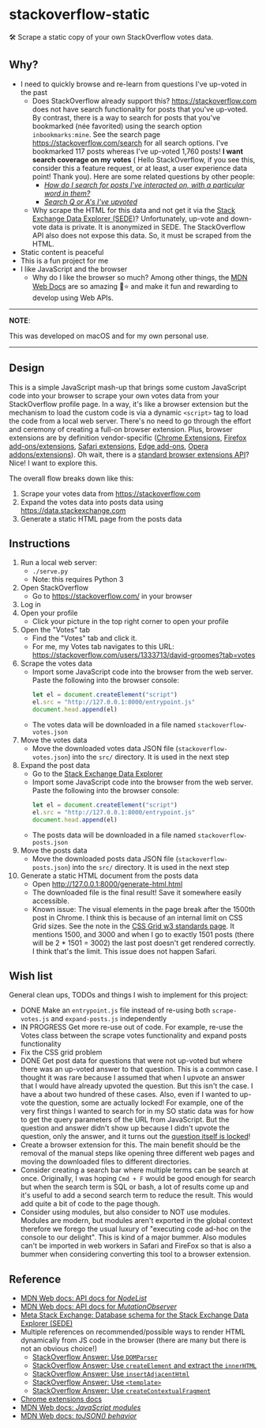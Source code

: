 # stackoverflow-static

🛠 Scrape a static copy of your own StackOverflow votes data.

## Why?

* I need to quickly browse and re-learn from questions I've up-voted in the past
    * Does StackOverflow already support this? <https://stackoverflow.com> does not have search functionality for posts
      that you've up-voted. By contrast, there is a way to search for posts that you've bookmarked (née favorited) using
      the search option `inbookmarks:mine`. See the search page <https://stackoverflow.com/search> for all search
      options. I've bookmarked 117 posts whereas I've up-voted 1,760 posts! **I want search coverage on my votes** (
      Hello StackOverflow, if you see this, consider this a feature request, or at least, a user experience data point!
      Thank you). Here are some related questions by other people:
        * [*How do I search for posts I've interacted on, with a particular word in
          them?*](https://meta.stackoverflow.com/q/302648)
        * [*Search Q or A's I've upvoted*](https://meta.stackoverflow.com/q/394635)
    * Why scrape the HTML for this data and not get it via
      the [Stack Exchange Data Explorer (SEDE)](https://data.stackexchange.com/)? Unfortunately, up-vote and down-vote
      data is private. It is anonymized in SEDE. The StackOverflow API also does not expose this data. So, it must be
      scraped from the HTML.
* Static content is peaceful
* This is a fun project for me
* I like JavaScript and the browser
    * Why do I like the browser so much? Among other things,
      the [MDN Web Docs](https://developer.mozilla.org/en-US/docs/MDN) are so amazing 🤩⭐️ and make it fun and rewarding
      to develop using Web APIs.

---
**NOTE**:

This was developed on macOS and for my own personal use.

---

## Design

This is a simple JavaScript mash-up that brings some custom JavaScript code into your browser to scrape your own votes
data from your StackOverflow profile page. In a way, it's like a browser extension but the mechanism to load the custom
code is via a dynamic `<script>` tag to load the code from a local web server. There's no need to go through the effort
and ceremony of creating a full-on browser extension. Plus, browser extensions are by definition vendor-specific ([Chrome Extensions](https://support.google.com/chrome_webstore/answer/1047776?hl=en&topic=1212379),
[Firefox add-ons/extensions](https://addons.mozilla.org/en-US/firefox/extensions/), [Safari extensions](https://apps.apple.com/us/story/id1377753262),
[Edge add-ons](https://microsoftedge.microsoft.com/addons/Microsoft-Edge-Extensions-Home), [Opera addons/extensions](https://addons.opera.com/en/extensions/)).
Oh wait, there is a [standard browser extensions API](https://developer.mozilla.org/en-US/docs/Mozilla/Add-ons/WebExtensions/Build_a_cross_browser_extension)?
Nice! I want to explore this.

The overall flow breaks down like this:

1. Scrape your votes data from <https://stackoverflow.com>
1. Expand the votes data into posts data using <https://data.stackexchange.com>
1. Generate a static HTML page from the posts data

## Instructions

1. Run a local web server:
    * `./serve.py`
    * Note: this requires Python 3
1. Open StackOverflow
    * Go to <https://stackoverflow.com/> in your browser
1. Log in
1. Open your profile
    * Click your picture in the top right corner to open your profile
1. Open the "Votes" tab
    * Find the "Votes" tab and click it.
    * For me, my Votes tab navigates to this URL: <https://stackoverflow.com/users/1333713/david-groomes?tab=votes>
1. Scrape the votes data
    * Import some JavaScript code into the browser from the web server. Paste the following into the browser console:
      ```javascript
      let el = document.createElement("script")
      el.src = "http://127.0.0.1:8000/entrypoint.js"
      document.head.append(el)
      ```
    * The votes data will be downloaded in a file named `stackoverflow-votes.json`
1. Move the votes data
    * Move the downloaded votes data JSON file (`stackoverflow-votes.json`) into the `src/` directory. It is used in the
      next step
1. Expand the post data
    * Go to the [Stack Exchange Data Explorer](https://data.stackexchange.com/stackoverflow/query/new)
    * Import some JavaScript code into the browser from the web server. Paste the following into the browser console:
      ```javascript
      let el = document.createElement("script")
      el.src = "http://127.0.0.1:8000/entrypoint.js"
      document.head.append(el)
      ```
    * The posts data will be downloaded in a file named `stackoverflow-posts.json`
1. Move the posts data
    * Move the downloaded posts data JSON file (`stackoverflow-posts.json`) into the `src/` directory. It is used in the
      next step
1. Generate a static HTML document from the posts data
    * Open <http://127.0.0.1:8000/generate-html.html>
    * The downloaded file is the final result! Save it somewhere easily accessible.
    * Known issue: The visual elements in the page break after the 1500th post in Chrome. I think this is because of an internal
      limit on CSS Grid sizes. See the note in the [CSS Grid w3 standards page](https://www.w3.org/TR/css-grid-1/#overlarge-grids).
      It mentions 1500, and 3000 and when I go to exactly 1501 posts (there will be 2 * 1501 = 3002) the last post doesn't
      get rendered correctly. I think that's the limit. This issue does not happen Safari.

## Wish list

General clean ups, TODOs and things I wish to implement for this project:

* DONE Make an `entrypoint.js` file instead of re-using both `scrape-votes.js` and `expand-posts.js` independently
* IN PROGRESS Get more re-use out of code. For example, re-use the Votes class between the scrape votes functionality and expand posts
  functionality
* Fix the CSS grid problem
* DONE Get post data for questions that were not up-voted but where there was an up-voted answer to that question. This is a
  common case. I thought it was rare because I assumed that when I upvote an answer that I would have already upvoted the
  question. But this isn't the case. I have a about two hundred of these cases. Also, even if I wanted to up-vote the question,
  some are actually locked! For example, one of the very first things I wanted to search for in my SO static data was for how
  to get the query parameters of the URL from JavaScript. But the question and answer didn't show up because I didn't upvote
  the question, only the answer, and it turns out the [question itself is locked](https://stackoverflow.com/q/901115/)! 
* Create a browser extension for this. The main benefit should be the removal of the manual steps like opening three different
  web pages and moving the downloaded files to different directories.
* Consider creating a search bar where multiple terms can be search at once. Originally, I was hoping `Cmd + F` would be
  good enough for search but when the search term is SQL or bash, a lot of results come up and it's useful to add a second
  search term to reduce the result. This would add quite a bit of code to the page though.
* Consider using modules, but also consider to NOT use modules. Modules are modern, but modules aren't exported in the global
  context therefore we forego the usual luxury of "executing code ad-hoc on the console to our delight". This is kind of
  a major bummer. Also modules can't be imported in web workers in Safari and FireFox so that is also a bummer when considering
  converting this tool to a browser extension.

## Reference

* [MDN Web docs: API docs for *NodeList*](https://developer.mozilla.org/en-US/docs/Web/API/NodeList)
* [MDN Web docs: API docs for *MutationObserver*](https://developer.mozilla.org/en-US/docs/Web/API/MutationObserver)
* [Meta Stack Exchange: Database schema for the Stack Exchange Data Explorer (SEDE)](https://meta.stackexchange.com/a/2678)
* Multiple references on recommended/possible ways to render HTML dynamically from JS code in the browser (there are many
  but there is not an obvious choice!)
   * [StackOverflow Answer: Use `DOMParser`](https://stackoverflow.com/a/3104237)
   * [StackOverflow Answer: Use `createElement` and extract the `innerHTML`](https://stackoverflow.com/a/3104251)
   * [StackOverflow Answer: Use `insertAdjacentHtml`](https://stackoverflow.com/a/19241659)
   * [StackOverflow Answer: Use `<template>`](https://stackoverflow.com/a/35385518)
   * [StackOverflow Answer: Use `createContextualFragment`](https://stackoverflow.com/a/7326602/1333713)
* [Chrome extensions docs](https://developer.chrome.com/docs/extensions/mv3/getstarted/)
* [MDN Web docs: *JavaScript modules*](https://developer.mozilla.org/en-US/docs/Web/JavaScript/Guide/Modules)
* [MDN Web docs: *toJSON() behavior*](https://developer.mozilla.org/en-US/docs/Web/JavaScript/Reference/Global_Objects/JSON/stringify#tojson_behavior)
